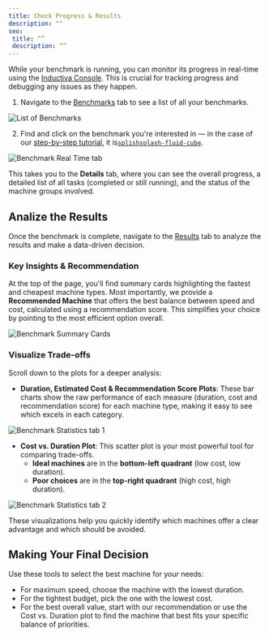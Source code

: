 ```yaml
---
title: Check Progress & Results
description: ""
seo:
 title: “”
 description: “”
---
```


While your benchmark is running, you can monitor its progress in real-time using the [Inductiva Console](https://console.inductiva.ai/dashboard). This is crucial for tracking progress and debugging any issues as they happen.

1. Navigate to the [Benchmarks](https://console.inductiva.ai/benchmarks) tab to see a list of all your benchmarks.

![List of Benchmarks](benchmark/list-of-benchmarks.png)

2. Find and click on the benchmark you're interested in — in the case of our [step-by-step tutorial](run-benchmarks), it is[`splishsplash-fluid-cube`](https://console.inductiva.ai/benchmarks/splishsplash-fluid-cube?tab=results).

![Benchmark Real Time tab](benchmark/benchmark-real-time.png)

This takes you to the **Details** tab, where you can see the overall progress, a detailed list of all tasks (completed or still running), and the status of the machine groups involved.

## Analize the Results

Once the benchmark is complete, navigate to the [Results](https://console.inductiva.ai/benchmarks/splishsplash-fluid-cube?tab=results) tab to analyze the results and make a data-driven decision.

### Key Insights & Recommendation

At the top of the page, you'll find summary cards highlighting the fastest and cheapest machine types. Most importantly, we provide a **Recommended Machine** that offers the best balance between speed and cost, calculated using a recommendation score. This simplifies your choice by pointing to the most efficient option overall.

![Benchmark Summary Cards](benchmark/info-cards.png)

### Visualize Trade-offs

Scroll down to the plots for a deeper analysis:
- **Duration, Estimated Cost & Recommendation Score Plots**: These bar charts show the raw performance of each measure (duration, cost and recommendation score) for each machine type, making it easy to see which excels in each category.

![Benchmark Statistics tab 1](benchmark/benchmark-stats-1.gif)

- **Cost vs. Duration Plot**: This scatter plot is your most powerful tool for comparing trade-offs.
    - **Ideal machines** are in the **bottom-left quadrant** (low cost, low duration).
    - **Poor choices** are in the **top-right quadrant** (high cost, high duration).

![Benchmark Statistics tab 2](benchmark/benchmark-stats-2.gif)

These visualizations help you quickly identify which machines offer a clear advantage and which should be avoided.

## Making Your Final Decision
Use these tools to select the best machine for your needs:
- For maximum speed, choose the machine with the lowest duration.
- For the tightest budget, pick the one with the lowest cost.
- For the best overall value, start with our recommendation or use the Cost vs. Duration plot to find the machine that best fits your specific balance of priorities.
